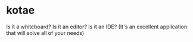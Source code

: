 # kotae

Is it a whiteboard? Is it an editor? Is it an IDE? (It's an excellent application that will solve all of your needs)
